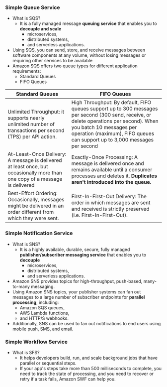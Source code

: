 ### Simple Queue Service

* What is SQS?
  - It is a fully managed message **queuing service** that enables you to **decouple and scale**
      - microservices, 
      - distributed systems, 
      - and serverless applications. 
* Using SQS, you can send, store, and receive messages between software components at any volume, 
  without losing messages or requiring other services to be available
* Amazon SQS offers two queue types for different application requirements:
  - Standard Queues
  - FIFO Queues

| Standard Queues | FIFO Queues |
|-----------------|-------------|
| Unlimited Throughput: it supports nearly unlimited number of transactions per second (TPS) per API action. | High Throughput: By default, FIFO queues support up to 300 messages per second (300 send, receive, or delete operations per second). When you batch 10 messages per operation (maximum), FIFO queues can support up to 3,000 messages per second |
| At-Least-Once Delivery: A message is delivered at least once, but occasionally more than one copy of a message is delivered | Exactly-Once Processing: A message is delivered once and remains available until a consumer processes and deletes it. **Duplicates aren't introduced into the queue.**| 
| Best-Effort Ordering: Occasionally, messages might be delivered in an order different from which they were sent.| First-In-First-Out Delivery: The order in which messages are sent and received is strictly preserved (i.e. First-In-First-Out).| 

### Simple Notification Service

* What is SNS? 
  - It is a highly available, durable, secure, fully managed **publisher/subscriber messaging service** that enables you to **decouple**
      - microservices, 
      - distributed systems, 
      - and serverless applications. 
 * Amazon SNS provides topics for high-throughput, push-based, many-to-many messaging. 
 * Using Amazon SNS topics, your publisher systems can fan out messages to a large number of subscriber endpoints for **parallel              processing**, including:
      - Amazon SQS queues, 
      - AWS Lambda functions, 
      - and HTTP/S webhooks. 
  * Additionally, SNS can be used to fan out notifications to end users using mobile push, SMS, and email. 
  
  ### Simple Workflow Service
  
  * What is SFS?
    - It helps developers build, run, and scale background jobs that have parallel or sequential steps.
    - If your app's steps take more than 500 milliseconds to complete, you need to track the state of processing, 
      and you need to recover or retry if a task fails, Amazon SWF can help you.
  
  
  
